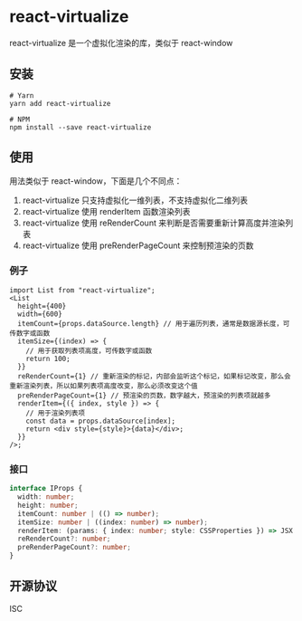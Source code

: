 # react-virtualize

react-virtualize 是一个虚拟化渲染的库，类似于 react-window

## 安装

```
# Yarn
yarn add react-virtualize

# NPM
npm install --save react-virtualize
```

## 使用

用法类似于 react-window，下面是几个不同点：

1. react-virtualize 只支持虚拟化一维列表，不支持虚拟化二维列表
2. react-virtualize 使用 renderItem 函数渲染列表
3. react-virtualize 使用 reRenderCount 来判断是否需要重新计算高度并渲染列表
4. react-virtualize 使用 preRenderPageCount 来控制预渲染的页数

### 例子

```tsx
import List from "react-virtualize";
<List
  height={400}
  width={600}
  itemCount={props.dataSource.length} // 用于遍历列表，通常是数据源长度，可传数字或函数
  itemSize={(index) => {
    // 用于获取列表项高度，可传数字或函数
    return 100;
  }}
  reRenderCount={1} // 重新渲染的标记，内部会监听这个标记，如果标记改变，那么会重新渲染列表，所以如果列表项高度改变，那么必须改变这个值
  preRenderPageCount={1} // 预渲染的页数，数字越大，预渲染的列表项就越多
  renderItem={({ index, style }) => {
    // 用于渲染列表项
    const data = props.dataSource[index];
    return <div style={style}>{data}</div>;
  }}
/>;
```

### 接口

```ts
interface IProps {
  width: number;
  height: number;
  itemCount: number | (() => number);
  itemSize: number | ((index: number) => number);
  renderItem: (params: { index: number; style: CSSProperties }) => JSX.Element;
  reRenderCount?: number;
  preRenderPageCount?: number;
}
```

## 开源协议

ISC
